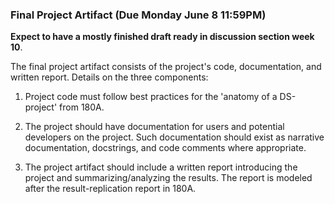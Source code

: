 ### Final Project Artifact (Due Monday June 8 11:59PM)

**Expect to have a mostly finished draft ready in discussion section
week 10**.

The final project artifact consists of the project's code,
documentation, and written report. Details on the three components:

1.  Project code must follow best practices for the 'anatomy of a
    DS-project' from 180A.

2.  The project should have documentation for users and potential
    developers on the project. Such documentation should exist as
    narrative documentation, docstrings, and code comments where
    appropriate.

3.  The project artifact should include a written report introducing
    the project and summarizing/analyzing the results. The report is
    modeled after the result-replication report in 180A.
